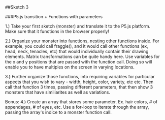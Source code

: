  ##Sketch 3

 ###P5.js transition + Functions with parameters


 1.) Take your first sketch (monster) and translate it to the P5.js platform. Make sure that it functions in the browser properly!

 2.) Organize your monster into functions, nesting other functions inside. For example, you could call fraggle(), and it would call other functions (ex, head, neck, tenacles, etc) that would individually contain their drawing elements. Matrix transformations can be quite handy here. Use variables for the x and y positions that are passed with the function call. Doing so will enable you to have multiples on the screen in varying locations.

 3.) Further organize those functions, into requiring variables for particular aspects that you wish to vary - width, height, color, variety, etc etc. Then call that function 3 times, passing different parameters, that then show 3 monsters that have similiarites as well as variations.


 Bonus: 4.) Create an array that stores some parameter. Ex. hair colors, # of appendages, # of eyes, etc. Use a for-loop to iterate through the array, passing the array's indice to a monster function call.